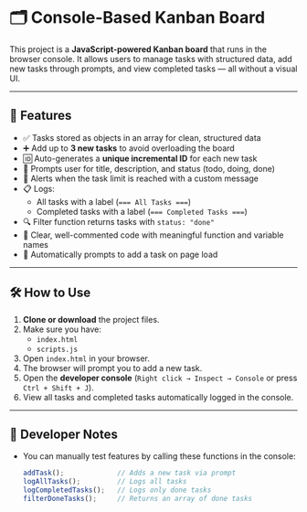 # 🗂️ Console-Based Kanban Board

This project is a **JavaScript-powered Kanban board** that runs in the browser console. It allows users to manage tasks with structured data, add new tasks through prompts, and view completed tasks — all without a visual UI.

---

## 📌 Features

- ✅ Tasks stored as objects in an array for clean, structured data
- ➕ Add up to **3 new tasks** to avoid overloading the board
- 🆔 Auto-generates a **unique incremental ID** for each new task
- 📝 Prompts user for title, description, and status (todo, doing, done)
- 🚫 Alerts when the task limit is reached with a custom message
- 📋 Logs:
  - All tasks with a label (`=== All Tasks ===`)
  - Completed tasks with a label (`=== Completed Tasks ===`)
- 🔍 Filter function returns tasks with `status: "done"`
- 🧠 Clear, well-commented code with meaningful function and variable names
- 🔁 Automatically prompts to add a task on page load

---

## 🛠 How to Use

1. **Clone or download** the project files.
2. Make sure you have:
   - `index.html`
   - `scripts.js`
3. Open `index.html` in your browser.
4. The browser will prompt you to add a new task.
5. Open the **developer console** (`Right click → Inspect → Console` or press `Ctrl + Shift + J`).
6. View all tasks and completed tasks automatically logged in the console.

---

## 🧪 Developer Notes

- You can manually test features by calling these functions in the console:
  ```js
  addTask();             // Adds a new task via prompt
  logAllTasks();         // Logs all tasks
  logCompletedTasks();   // Logs only done tasks
  filterDoneTasks();     // Returns an array of done tasks
